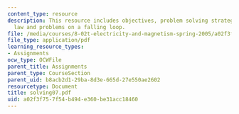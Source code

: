 ```yaml
---
content_type: resource
description: This resource includes objectives, problem solving strategy for faraday's
  law and problems on a falling loop.
file: /media/courses/8-02t-electricity-and-magnetism-spring-2005/a02f3f757f54b494e360be31acc18460_solving07.pdf
file_type: application/pdf
learning_resource_types:
- Assignments
ocw_type: OCWFile
parent_title: Assignments
parent_type: CourseSection
parent_uid: b8acb2d1-29ba-8d3e-665d-27e550ae2602
resourcetype: Document
title: solving07.pdf
uid: a02f3f75-7f54-b494-e360-be31acc18460
---
```

